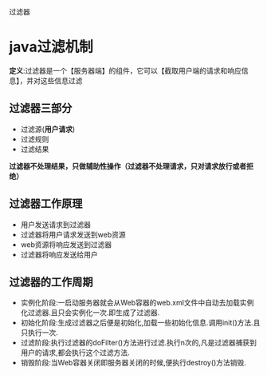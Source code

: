 过滤器

# java过滤机制

**定义**:过滤器是一个【服务器端】的组件，它可以【截取用户端的请求和响应信息】，并对这些信息过滤

## **过滤器三部分**

- 过滤源(**用户请求**)
- 过滤规则
- 过滤结果

**过滤器不处理结果，只做辅助性操作（过滤器不处理请求，只对请求放行或者拒绝）**

## 过滤器工作原理

- 用户发送请求到过滤器
- 过滤器将用户请求发送到web资源
- web资源将响应发送到过滤器
- 过滤器将响应发送给用户

## 过滤器的工作周期

- 实例化阶段:一启动服务器就会从Web容器的web.xml文件中自动去加载实例化过滤器.且只会实例化一次.即生成了过滤器.
- 初始化阶段:生成过滤器之后便是初始化,加载一些初始化信息.调用init()方法.且只执行一次.
- 过滤阶段:执行过滤器的doFilter()方法进行过滤.执行n次的,凡是过滤器捕获到用户的请求,都会执行这个过滤方法.
- 销毁阶段:当Web容器关闭即服务器关闭的时候,便执行destroy()方法销毁.






